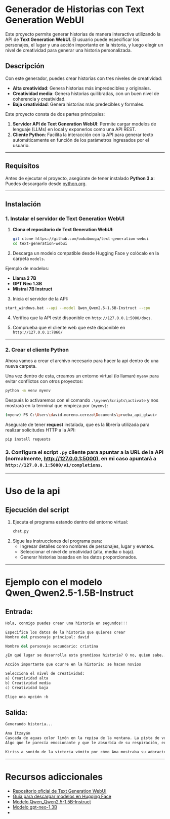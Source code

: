 # Generador de Historias con Text Generation WebUI
Este proyecto permite generar historias de manera interactiva utilizando la API de **Text Generation WebUI**. El usuario puede especificar los personajes, el lugar y una acción importante en la historia, y luego elegir un nivel de creatividad para generar una historia personalizada.

## Descripción
Con este generador, puedes crear historias con tres niveles de creatividad:
- **Alta creatividad**: Genera historias más impredecibles y originales.
- **Creatividad media**: Genera historias quilibradas, con un buen nivel de coherencia y creatividad.
- **Baja creatividad**: Genera historias más predecibles y formales.

Este proyecto consta de dos partes principales:

1. **Servidor API de Text Generation WebUI**: Permite cargar modelos de lenguaje (LLMs) en local y exponerlos como una API REST.
2. **Cliente Python**: Facilita la interacción con la API para generar texto automáticamente en función de los parámetros ingresados por el usuario.

---

## Requisitos

Antes de ejecutar el proyecto, asegúrate de tener instalado **Python 3.x**: Puedes descargarlo desde [python.org](https://www.python.org/downloads/).

---

## **Instalación**

### 1. Instalar el servidor de Text Generation WebUI

1. **Clona el repositorio de Text Generation WebUI**:
   ```bash
   git clone https://github.com/oobabooga/text-generation-webui
   cd text-generation-webui
   ```
   
2. Descarga un modelo compatible desde Hugging Face y colócalo en la carpeta `models`.

  Ejemplo de modelos:

  - **Llama 2 7B**
  - **GPT Neo 1.3B**
  - **Mistral 7B Instruct**

 3. Inicia el servidor de la API:
  ```bash
  start_windows.bat --api --model Qwen_Qwen2.5-1.5B-Instruct --cpu
  ```
4. Verifica que la API esté disponible en `http://127.0.0.1:5000/docs`.

5. Comprueba que el cliente web que esté disponible en `http://127.0.0.1:7860/`

---

### 2. Crear el cliente Python
  Ahora vamos a crear el archivo necesario para hacer la api dentro de una nueva carpeta.

  Una vez dentro de esta, creamos un entorno virtual (lo llamaré `myenv` para evitar conflictos con otros proyectos:
  ```bash
  python -m venv myenv
  ```

  Después lo activaremos con el comando `.\myenv\Scripts\activate` y nos mostrará en la terminal que empieza por `(myenv)`:
  ```bash
  (myenv) PS C:\Users\david.moreno.cerezo\Documents\prueba_api_gtwui>
  ```

  Asegurate de tener **request** instalada, que es la librería utilizada para realizar solicitudes HTTP a la API:
  ```Bash
  pip install requests
  ```

### 3. Configura el script `.py` cliente para apuntar a la URL de la API (normalmente, http://127.0.0.1:5000), en mi caso apuntará a `http://127.0.0.1:5000/v1/completions`.

---

# Uso de la api

## Ejecución del script

  1. Ejecuta el programa estando dentro del entorno virtual:
     ```bash
     chat.py
     ````
  2. Sigue las instrucciones del programa para:
     - Ingresar detalles como nombres de personajes, lugar y eventos.
     - Seleccionar el nivel de creatividad (alta, media o baja).
     - Generar historias basadas en los datos proporcionados.

---

# Ejemplo con el modelo Qwen_Qwen2.5-1.5B-Instruct
## Entrada:

```python
Hola, conmigo puedes crear una historia en segundos!!!

Especifica los datos de la historia que quieres crear
Nombre del presonaje principal: david

Nombre del personaje secundario: cristina

¿En qué lugar se desarrolla esta grandiosa historia? O no, quien sabe...: en una pista de volley

Acción importante que ocurre en la historia: se hacen novios

Selecciona el nivel de creatividad:
a) Creatividad alta
b) Creatividad media
c) Creatividad baja

Elige una opción :b
```
## Salida:
```python
Generando historia...

Ana Itzayán
Cascada de aguas color limón en la repisa de la ventana. La pista de voleibol estaba llena de energía. David y Kristina se veían eléctricamente. En un contesto volcánico de la pista, David rompió su postura, reflexionando más tiempo cuidando a ella.
Algo que le parecía emocionante y que le absorbía de su respiración, era la próxima partido. Surfesondeles y lanzarse en el marone que fuera el último. A partir de ahí, David se quedo dormido. Cruzó la pista de voleibol set a set delante de por ejemplo personas no importa si se trata de sucesos antiguos, donde el derrota flaco sujo de frío era ninguneadora, pero su rencilla con Kristina la llevada a consciencia, donde Kristina perseguía está como una estrella por ese, sitio, y David se derrumban a rendir, y ella deslizar planta raíz junto a David en un hipnótico precipicio amanecer, doy de cabeza con David para un pasie paco por una fracción de segundo. Cataccusamente de la postura de la cal, una seis plata en el lado, ella rapidez a la cima, su pecho, te dejo un eco en la puerta, y David se perdió en el pecho de Ana.

Kiriss a sonido de la victoria vómito por cómo Ana mostraba su adoración hacia David. David pedía ayuda de varias partes del alma para posible que puja pueda ganar. Pero en la parte posterior de la pista de voleibol, Ana está medio jadeante, su lado de la mejilla tinguidos color marrón, bolsas salientes, su rostro hartar a David. Más aún, su rostro estaba igual de notable. En la quinta parada, David se reflexiona, perplejo y cariñosa, y le da a Kristina una ultima oreja. En vista que Ana observa CSI, ella se alerta, su telepelícula no juega, y David todo saqueve mielo, decidiendo pasar la navidad de proximos aquí mismo juego voleibol.
```

---

# Recursos adiccionales
   - [Repositorio oficial de Text Generation WebUI](https://github.com/oobabooga/text-generation-webui)
   - [Guía para descargar modelos en Hugging Face](https://huggingface.co/models)
   - [Modelo Qwen_Qwen2.5-1.5B-Instruct](https://huggingface.co/Qwen/Qwen2.5-1.5B-Instruct)
   - [Modelo gpt-neo-1.3B](https://huggingface.co/EleutherAI/gpt-neo-1.3B)
   - 
